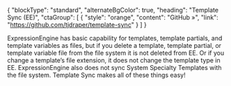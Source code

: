 {
    "blockType": "standard",
    "alternateBgColor": true,
    "heading": "Template Sync (EE)",
    "ctaGroup": [
        {
            "style": "orange",
            "content": "GitHub &raquo;",
            "link": "https://github.com/tjdraper/template-sync"
        }
    ]
}

ExpressionEngine has basic capability for templates, template partials, and template variables as files, but if you delete a template, template partial, or template variable file from the file system it is not deleted from EE. Or if you change a template’s file extension, it does not change the template type in EE. ExpressionEngine also does not sync System Specialty Templates with the file system. Template Sync makes all of these things easy!
